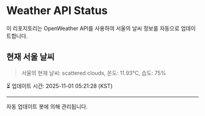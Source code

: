 
# Weather API Status

이 리포지토리는 OpenWeather API를 사용하여 서울의 날씨 정보를 자동으로 업데이트합니다.

## 현재 서울 날씨
> 서울의 현재 날씨: scattered clouds, 온도: 11.93°C, 습도: 75%

⏳ 업데이트 시간: 2025-11-01 05:21:28 (KST)

---
자동 업데이트 봇에 의해 관리됩니다.
